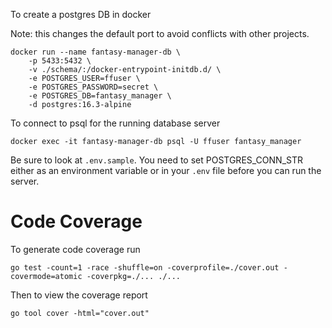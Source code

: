 To create a postgres DB in docker

Note: this changes the default port to avoid conflicts with other projects.

```
docker run --name fantasy-manager-db \
    -p 5433:5432 \
    -v ./schema/:/docker-entrypoint-initdb.d/ \
    -e POSTGRES_USER=ffuser \
    -e POSTGRES_PASSWORD=secret \
    -e POSTGRES_DB=fantasy_manager \
    -d postgres:16.3-alpine
```

To connect to psql for the running database server

```
docker exec -it fantasy-manager-db psql -U ffuser fantasy_manager
```

Be sure to look at `.env.sample`. You need to set POSTGRES_CONN_STR either
as an environment variable or in your `.env` file before you can run the
server.

# Code Coverage

To generate code coverage run

```
go test -count=1 -race -shuffle=on -coverprofile=./cover.out -covermode=atomic -coverpkg=./... ./...
```

Then to view the coverage report

```
go tool cover -html="cover.out"
```